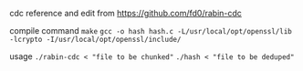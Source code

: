 cdc reference and edit from https://github.com/fd0/rabin-cdc

compile command
`make`
`gcc -o hash hash.c -L/usr/local/opt/openssl/lib -lcrypto -I/usr/local/opt/openssl/include/`

usage
`./rabin-cdc < "file to be chunked"`
`./hash < "file to be deduped"`
